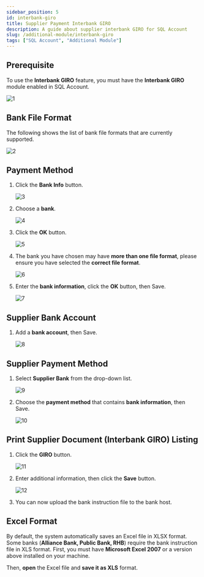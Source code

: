 ```yaml
---
sidebar_position: 5
id: interbank-giro
title: Supplier Payment Interbank GIRO
description: A guide about supplier interbank GIRO for SQL Account
slug: /additional-module/interbank-giro
tags: ["SQL Account", "Additional Module"]
---
```

## Prerequisite

To use the **Interbank GIRO** feature, you must have the **Interbank GIRO** module enabled in SQL Account.

![1](../../static/img/additional-module/supplier-payment-GIRO/1.png)

## Bank File Format

The following shows the list of bank file formats that are currently supported.

![2](../../static/img/additional-module/supplier-payment-GIRO/2.png)

## Payment Method

1. Click the **Bank Info** button.

     ![3](../../static/img/additional-module/supplier-payment-GIRO/3.png)

2. Choose a **bank**.

      ![4](../../static/img/additional-module/supplier-payment-GIRO/4.png)

3. Click the **OK** button.

      ![5](../../static/img/additional-module/supplier-payment-GIRO/5.png)

4. The bank you have chosen may have **more than one file format**, please ensure you have selected the **correct file format**.

      ![6](../../static/img/additional-module/supplier-payment-GIRO/6.png)

5. Enter the **bank information**, click the **OK** button, then Save.

      ![7](../../static/img/additional-module/supplier-payment-GIRO/7.png)

## Supplier Bank Account

1. Add a **bank account**, then Save.

      ![8](../../static/img/additional-module/supplier-payment-GIRO/8.png)

## Supplier Payment Method

1. Select **Supplier Bank** from the drop-down list.

      ![9](../../static/img/additional-module/supplier-payment-GIRO/9.png)

2. Choose the **payment method** that contains **bank information**, then Save.

      ![10](../../static/img/additional-module/supplier-payment-GIRO/10.png)

## Print Supplier Document (Interbank GIRO) Listing

1. Click the **GIRO** button.

      ![11](../../static/img/additional-module/supplier-payment-GIRO/11.png)

2. Enter additional information, then click the **Save** button.

      ![12](../../static/img/additional-module/supplier-payment-GIRO/12.png)

3. You can now upload the bank instruction file to the bank host.

## Excel Format

By default, the system automatically saves an Excel file in XLSX format. Some banks (**Alliance Bank, Public Bank, RHB**) require the bank instruction file in XLS format. First, you must have **Microsoft Excel 2007** or a version above installed on your machine.

Then, **open** the Excel file and **save it as XLS** format.
